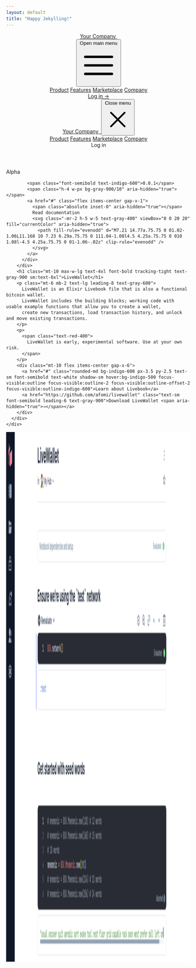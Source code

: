 ```yaml
---
layout: default
title: "Happy Jekylling!"
---
```


<div class="bg-white">
  <header class="absolute inset-x-0 top-0 z-50">
    <nav class="flex items-center justify-between p-6 lg:px-8" aria-label="Global">
      <div class="flex lg:flex-1">
        <a href="#" class="-m-1.5 p-1.5">
          <span class="sr-only">Your Company</span>
          <img class="h-8 w-auto" src="https://tailwindui.com/img/logos/mark.svg?color=indigo&amp;shade=600" alt="" />
        </a>
      </div>
      <div class="flex lg:hidden">
        <button type="button" class="-m-2.5 inline-flex items-center justify-center rounded-md p-2.5 text-gray-700">
          <span class="sr-only">Open main menu</span>
          <svg class="h-6 w-6" fill="none" viewBox="0 0 24 24" stroke-width="1.5" stroke="currentColor" aria-hidden="true">
            <path stroke-linecap="round" stroke-linejoin="round" d="M3.75 6.75h16.5M3.75 12h16.5m-16.5 5.25h16.5" />
          </svg>
        </button>
      </div>
      <div class="hidden lg:flex lg:gap-x-12">
        <a href="#" class="text-sm font-semibold leading-6 text-gray-900">Product</a>
        <a href="#" class="text-sm font-semibold leading-6 text-gray-900">Features</a>
        <a href="#" class="text-sm font-semibold leading-6 text-gray-900">Marketplace</a>
        <a href="#" class="text-sm font-semibold leading-6 text-gray-900">Company</a>
      </div>
      <div class="hidden lg:flex lg:flex-1 lg:justify-end">
        <a href="#" class="text-sm font-semibold leading-6 text-gray-900">Log in <span aria-hidden="true">&rarr;</span></a>
      </div>
    </nav>
    <!-- Mobile menu, show/hide based on menu open state. -->
    <div class="lg:hidden" role="dialog" aria-modal="true">
      <!-- Background backdrop, show/hide based on slide-over state. -->
      <div class="fixed inset-0 z-50"></div>
      <div class="fixed inset-y-0 right-0 z-50 w-full overflow-y-auto bg-white px-6 py-6 sm:max-w-sm sm:ring-1 sm:ring-gray-900/10">
        <div class="flex items-center justify-between">
          <a href="#" class="-m-1.5 p-1.5">
            <span class="sr-only">Your Company</span>
            <img class="h-8 w-auto" src="https://tailwindui.com/img/logos/mark.svg?color=indigo&amp;shade=600" alt="" />
          </a>
          <button type="button" class="-m-2.5 rounded-md p-2.5 text-gray-700">
            <span class="sr-only">Close menu</span>
            <svg class="h-6 w-6" fill="none" viewBox="0 0 24 24" stroke-width="1.5" stroke="currentColor" aria-hidden="true">
              <path stroke-linecap="round" stroke-linejoin="round" d="M6 18L18 6M6 6l12 12" />
            </svg>
          </button>
        </div>
        <div class="mt-6 flow-root">
          <div class="-my-6 divide-y divide-gray-500/10">
            <div class="space-y-2 py-6">
              <a href="#" class="-mx-3 block rounded-lg px-3 py-2 text-base font-semibold leading-7 text-gray-900 hover:bg-gray-50">Product</a>
              <a href="#" class="-mx-3 block rounded-lg px-3 py-2 text-base font-semibold leading-7 text-gray-900 hover:bg-gray-50">Features</a>
              <a href="#" class="-mx-3 block rounded-lg px-3 py-2 text-base font-semibold leading-7 text-gray-900 hover:bg-gray-50">Marketplace</a>
              <a href="#" class="-mx-3 block rounded-lg px-3 py-2 text-base font-semibold leading-7 text-gray-900 hover:bg-gray-50">Company</a>
            </div>
            <div class="py-6">
              <a hreAf="#" class="-mx-3 block rounded-lg px-3 py-2.5 text-base font-semibold leading-7 text-gray-900 hover:bg-gray-50">Log in</a>
            </div>
          </div>
        </div>
      </div>
    </div>
  </header>

  <div class="relative isolate pt-14">
    <div class="mx-auto max-w-7xl px-6 py-12 sm:py-24 lg:flex lg:items-center lg:gap-x-10 lg:px-8 lg:pt-40 lg:pb-0">
      <div class="mx-auto max-w-2xl lg:mx-0 lg:flex-auto">
        <div class="flex">
          <div class="relative flex items-center gap-x-4 rounded-full px-4 py-1 text-sm leading-6 text-gray-600 ring-1 ring-gray-900/10 hover:ring-gray-900/20">
            <span class="font-semibold text-gray-900">Alpha</span>

            <span class="font-semibold text-indigo-600">0.0.1</span>
            <span class="h-4 w-px bg-gray-900/10" aria-hidden="true"></span>
            <a href="#" class="flex items-center gap-x-1">
              <span class="absolute inset-0" aria-hidden="true"></span>
              Read documentation
              <svg class="-mr-2 h-5 w-5 text-gray-400" viewBox="0 0 20 20" fill="currentColor" aria-hidden="true">
                <path fill-rule="evenodd" d="M7.21 14.77a.75.75 0 01.02-1.06L11.168 10 7.23 6.29a.75.75 0 111.04-1.08l4.5 4.25a.75.75 0 010 1.08l-4.5 4.25a.75.75 0 01-1.06-.02z" clip-rule="evenodd" />
              </svg>
            </a>
          </div>
        </div>
        <h1 class="mt-10 max-w-lg text-4xl font-bold tracking-tight text-gray-900 sm:text-6xl">LiveWallet</h1>
        <p class="mt-6 mb-2 text-lg leading-8 text-gray-600">
          LiveWallet is an Elixir Livebook file that is also a functional bitcoin wallet.
          LiveWallet includes the building blocks; working code with usable example functions that allow you to create a wallet,
          create new transactions, load transaction history, and unlock and move existing transactions.
        </p>
        <p>
          <span class="text-red-400">
            LiveWallet is early, experimental software. Use at your own risk.
          </span>
        </p>
        <div class="mt-10 flex items-center gap-x-6">
          <a href="#" class="rounded-md bg-indigo-600 px-3.5 py-2.5 text-sm font-semibold text-white shadow-sm hover:bg-indigo-500 focus-visible:outline focus-visible:outline-2 focus-visible:outline-offset-2 focus-visible:outline-indigo-600">Learn about Livebook</a>
          <a href="https://github.com/afomi/livewallet" class="text-sm font-semibold leading-6 text-gray-900">Download LiveWallet <span aria-hidden="true">→</span></a>
        </div>
      </div>
    </div>
  </div>

  <div class="pb-12">
    <div class="lg:pb-40">
      <div class="mx-auto max-w-7xl px-6 lg:px-8 pb-24">
        <div class="mt-16 flow-root sm:mt-24">
          <div class="-m-2 rounded-xl bg-gray-900/5 p-2 ring-1 ring-inset ring-gray-900/10 lg:-m-4 lg:rounded-2xl lg:p-4 pb-12">
            <img src="/assets/images/livewallet-screenshot.png" alt="App screenshot" width="2432" height="1442" class="rounded-md shadow-2xl ring-1 ring-gray-900/10">
          </div>
        </div>
      </div>
    </div>
  </div>
</div>
